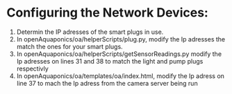 # Configuring the Network Devices:

1. Determin the IP adresses of the smart plugs in use.
2. In openAquaponics/oa/helperScripts/plug.py, modify the Ip adresses the match the ones for your smart plugs.
3. In openAquaponics/oa/helperScripts/getSensorReadings.py modify the Ip adresses on lines 31 and 38 to match the light and pump plugs respectivly
4. In openAquaponics/oa/templates/oa/index.html, modify the Ip adress on line 37 to mach the Ip adress from the camera server being run
